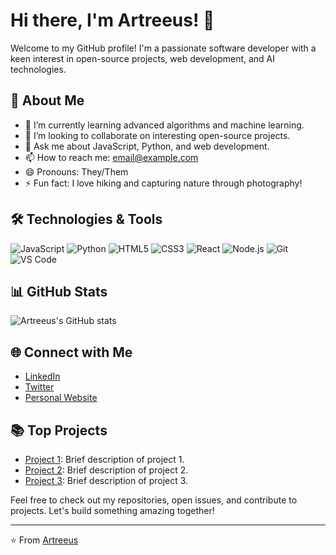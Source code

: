 # Hi there, I'm Artreeus! 👋

Welcome to my GitHub profile! I'm a passionate software developer with a keen interest in open-source projects, web development, and AI technologies. 

## 🚀 About Me

- 🌱 I’m currently learning advanced algorithms and machine learning.
- 👯 I’m looking to collaborate on interesting open-source projects.
- 💬 Ask me about JavaScript, Python, and web development.
- 📫 How to reach me: [email@example.com](mailto:email@example.com)
- 😄 Pronouns: They/Them
- ⚡ Fun fact: I love hiking and capturing nature through photography!

## 🛠️ Technologies & Tools

![JavaScript](https://img.shields.io/badge/-JavaScript-333333?style=flat&logo=javascript)
![Python](https://img.shields.io/badge/-Python-333333?style=flat&logo=python)
![HTML5](https://img.shields.io/badge/-HTML5-333333?style=flat&logo=html5)
![CSS3](https://img.shields.io/badge/-CSS3-333333?style=flat&logo=css3)
![React](https://img.shields.io/badge/-React-333333?style=flat&logo=react)
![Node.js](https://img.shields.io/badge/-Node.js-333333?style=flat&logo=node.js)
![Git](https://img.shields.io/badge/-Git-333333?style=flat&logo=git)
![VS Code](https://img.shields.io/badge/-VS_Code-333333?style=flat&logo=visual-studio-code)

## 📊 GitHub Stats

![Artreeus's GitHub stats](https://github-readme-stats.vercel.app/api?username=Artreeus&show_icons=true&theme=radical)

## 🌐 Connect with Me

- [LinkedIn](https://www.linkedin.com/in/yourprofile)
- [Twitter](https://twitter.com/yourhandle)
- [Personal Website](https://yourwebsite.com)

## 📚 Top Projects

- [Project 1](https://github.com/Artreeus/project1): Brief description of project 1.
- [Project 2](https://github.com/Artreeus/project2): Brief description of project 2.
- [Project 3](https://github.com/Artreeus/project3): Brief description of project 3.

Feel free to check out my repositories, open issues, and contribute to projects. Let's build something amazing together!

---

⭐️ From [Artreeus](https://github.com/Artreeus)
